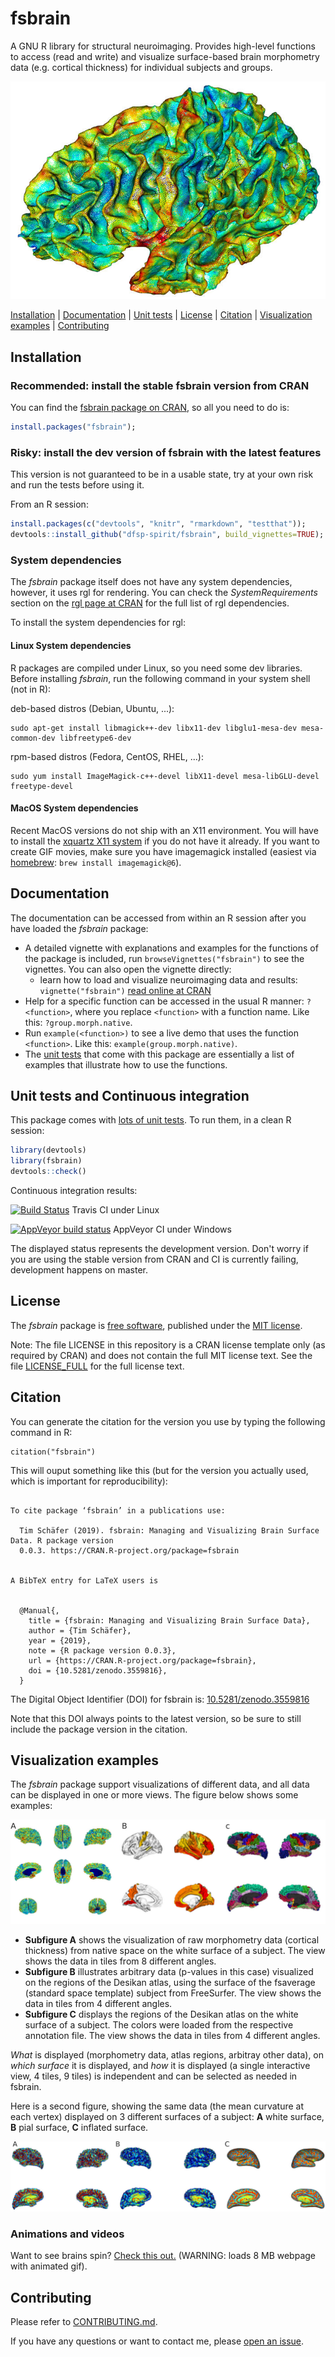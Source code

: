 # fsbrain
A GNU R library for structural neuroimaging. Provides high-level functions to access (read and write) and visualize surface-based brain morphometry data (e.g. cortical thickness) for individual subjects and groups.

![Vis](./vignettes/fsbrain_ct.jpg?raw=true "Cortical thickness visualization, created with fsbrain")


[Installation](#installation) | [Documentation](#documentation) | [Unit tests](#unit-tests-and-continuous-integration) | [License](#license) | [Citation](#citation) | [Visualization examples](#visualization-examples) | [Contributing](#contributing)

## Installation

### Recommended: install the stable fsbrain version from CRAN

You can find the [fsbrain package on CRAN](https://cran.r-project.org/package=fsbrain), so all you need to do is:

```r
install.packages("fsbrain");
```

### Risky: install the dev version of fsbrain with the latest features

This version is not guaranteed to be in a usable state, try at your own risk and run the tests before using it.

From an R session:

```r
install.packages(c("devtools", "knitr", "rmarkdown", "testthat"));
devtools::install_github("dfsp-spirit/fsbrain", build_vignettes=TRUE);
```

### System dependencies

The *fsbrain* package itself does not have any system dependencies, however, it uses rgl for rendering. You can check the *SystemRequirements* section on the [rgl page at CRAN](https://CRAN.R-project.org/package=rgl) for the full list of rgl dependencies.

To install the system dependencies for rgl:

#### Linux System dependencies

R packages are compiled under Linux, so you need some dev libraries. Before installing *fsbrain*, run the following command in your system shell (not in R):

deb-based distros (Debian, Ubuntu, ...):
```shell
sudo apt-get install libmagick++-dev libx11-dev libglu1-mesa-dev mesa-common-dev libfreetype6-dev
```
rpm-based distros (Fedora, CentOS, RHEL, ...):
```shell
sudo yum install ImageMagick-c++-devel libX11-devel mesa-libGLU-devel freetype-devel
```

#### MacOS System dependencies

Recent MacOS versions do not ship with an X11 environment. You will have to install the [xquartz X11 system](https://www.xquartz.org/) if you do not have it already. If you want to create GIF movies, make sure you have imagemagick installed (easiest via [homebrew](https://brew.sh/): `brew install imagemagick@6`).


## Documentation

The documentation can be accessed from within an R session after you have loaded the *fsbrain* package:

* A detailed vignette with explanations and examples for the functions of the package is included, run `browseVignettes("fsbrain")` to see the vignettes. You can also open the vignette directly:
  * learn how to load and visualize neuroimaging data and results: `vignette("fsbrain")` [read online at CRAN](https://cran.r-project.org/web/packages/fsbrain/vignettes/fsbrain.html)  
* Help for a specific function can be accessed in the usual R manner: `?<function>`, where you replace `<function>` with a function name. Like this: `?group.morph.native`.
* Run `example(<function>)` to see a live demo that uses the function `<function>`. Like this: `example(group.morph.native)`.
* The [unit tests](./tests/testthat/) that come with this package are essentially a list of examples that illustrate how to use the functions.


## Unit tests and Continuous integration


This package comes with [lots of unit tests](./tests/testthat/). To run them, in a clean R session:

```r
library(devtools)
library(fsbrain)
devtools::check()
```

Continuous integration results: 

[![Build Status](https://travis-ci.org/dfsp-spirit/fsbrain.svg?branch=master)](https://travis-ci.org/dfsp-spirit/fsbrain) Travis CI under Linux

[![AppVeyor build status](https://ci.appveyor.com/api/projects/status/github/dfsp-spirit/fsbrain?branch=master&svg=true)](https://ci.appveyor.com/project/dfsp-spirit/fsbrain) AppVeyor CI under Windows

The displayed status represents the development version. Don't worry if you are using the stable version from CRAN and CI is currently failing, development happens on master.


## License

The *fsbrain* package is [free software](https://en.wikipedia.org/wiki/Free_software), published under the [MIT license](https://opensource.org/licenses/MIT).

Note: The file LICENSE in this repository is a CRAN license template only (as required by CRAN) and does not contain the full MIT  license text. See the file [LICENSE_FULL](./LICENSE_FULL) for the full license text.


## Citation

You can generate the citation for the version you use by typing the following command in R:

```
citation("fsbrain")
```

This will ouput something like this (but for the version you actually used, which is important for reproducibility):
```

To cite package ‘fsbrain’ in a publications use:

  Tim Schäfer (2019). fsbrain: Managing and Visualizing Brain Surface Data. R package version
  0.0.3. https://CRAN.R-project.org/package=fsbrain


A BibTeX entry for LaTeX users is


  @Manual{,
    title = {fsbrain: Managing and Visualizing Brain Surface Data},
    author = {Tim Schäfer},
    year = {2019},
    note = {R package version 0.0.3},
    url = {https://CRAN.R-project.org/package=fsbrain},
    doi = {10.5281/zenodo.3559816},
  }
```

The Digital Object Identifier (DOI) for fsbrain is: [10.5281/zenodo.3559816](https://dx.doi.org/10.5281/zenodo.3559816)

Note that this DOI always points to the latest version, so be sure to still include the package version in the citation.



## Visualization examples

The *fsbrain* package support visualizations of different data, and all data can be displayed in one or more views. The figure below shows some examples:

![Visoverview](./web/fsbrain_vis_overview.jpg?raw=true "Some visualization options from fsbrain")

* **Subfigure A** shows the visualization of raw morphometry data (cortical thickness) from native space on the white surface of a subject. The view shows the data in tiles from 8 different angles.
* **Subfigure B** illustrates arbitrary data (p-values in this case) visualized on the regions of the Desikan atlas, using the surface of the fsaverage (standard space template) subject from FreeSurfer. The view shows the data in tiles from 4 different angles.
* **Subfigure C** displays the regions of the Desikan atlas on the white surface of a subject. The colors were loaded from the respective annotation file. The view shows the data in tiles from 4 different angles.

*What* is displayed (morphometry data, atlas regions, arbitray other data), on *which surface* it is displayed, and *how* it is displayed (a single interactive view, 4 tiles, 9 tiles) is independent and can be selected as needed in fsbrain.

Here is a second figure, showing the same data (the mean curvature at each vertex) displayed on 3 different surfaces of a subject: **A** white surface, **B** pial surface, **C** inflated surface.

![Vissurfaces](./web/fsbrain_curvature_surfaces.jpg?raw=true "Curvature visualization on different surfaces, rendered with fsbrain")

### Animations and videos

Want to see brains spin? [Check this out.](./web/fsbrain_movies.md) (WARNING: loads 8 MB webpage with animated gif).


## Contributing

Please refer to [CONTRIBUTING.md](./CONTRIBUTING.md).

If you have any questions or want to contact me, please [open an issue](https://github.com/dfsp-spirit/fsbrain/issues).

